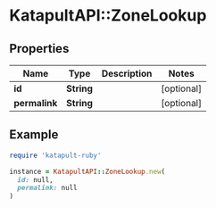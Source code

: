 # KatapultAPI::ZoneLookup

## Properties

| Name | Type | Description | Notes |
| ---- | ---- | ----------- | ----- |
| **id** | **String** |  | [optional] |
| **permalink** | **String** |  | [optional] |

## Example

```ruby
require 'katapult-ruby'

instance = KatapultAPI::ZoneLookup.new(
  id: null,
  permalink: null
)
```

